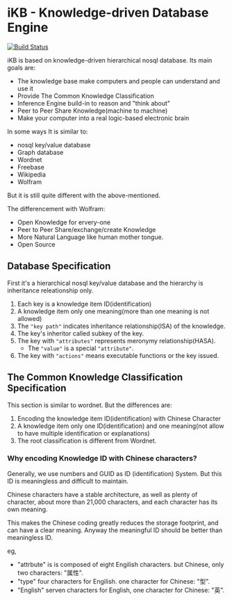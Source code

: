 # iKB - Knowledge-driven Database Engine

[![Build Status](https://secure.travis-ci.org/snowyu/ikb.png?branch=master)](http://travis-ci.org/snowyu/ikb)

iΚB is based on knowledge-driven hierarchical nosql database. Its main goals are:

* The knowledge base make computers and people can understand and use it
* Provide The Common Knowledge Classification
* Inference Engine build-in to reason and "think about"
* Peer to Peer Share Knowledge(machine to machine)
* Make your computer into a real logic-based electronic brain


In some ways It is similar to:

* nosql key/value database
* Graph database
* Wordnet
* Freebase
* Wikipedia
* Wolfram


But it is still quite different with the above-mentioned.


The differencement with Wolfram:

* Open Knowledge for ervery-one
* Peer to Peer Share/exchange/create Knowledge
* More Natural Language like human mother tongue.
* Open Source

## Database Specification

First it's a hierarchical nosql key/value database and the hierarchy is inheritance releationship only.

1. Each key is a knowledge item ID(identification)
1. A knowledge item only one meaning(more than one meaning is not allowed)
1. The `"key path"` indicates inheritance relationship(ISA) of the knowledge.
1. The key's inheritor called subkey of the key.
1. The key with `"attributes"` represents meronymy relationship(HASA).
   * The `"value"` is a special `"attribute"`.
1. The key with `"actions"` means executable functions or the key issued.


## The Common Knowledge Classification Specification

This section is similar to wordnet. But the differences are:

1. Encoding the knowledge item ID(identification) with Chinese Character
1. A knowledge item only one ID(identification) and one meaning(not allow to have multiple identification or explanations)
1. The root classification is different from Wordnet.

### Why encoding Knowledge ID with Chinese characters?

Generally, we use numbers and GUID as ID (identification) System.
But this ID is meaningless and difficult to maintain.

Chinese characters have a stable architecture, as well as plenty of character,
about more than 21,000 characters, and each character has its own meaning.

This makes the Chinese coding greatly reduces the storage footprint, and can have a clear meaning.
Anyway the meaningful ID should be better than meaningless ID.

eg,

* "attrbute" is is composed of eight Engilish characters. but Chinese, only two characters: "属性".
* "type" four characters for Engilish. one character for Chinese: "型".
* "English" serven characters for English, one character for Chinese: "英".


